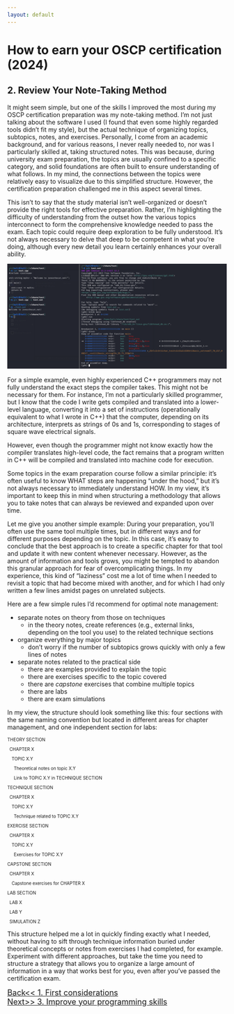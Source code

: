 ```yaml
---
layout: default
---
```

# How to earn your OSCP certification (2024)
## 2. Review Your Note-Taking Method

It might seem simple, but one of the skills I improved the most during my OSCP certification preparation was my note-taking method. I’m not just talking about the software I used (I found that even some highly regarded tools didn’t fit my style), but the actual technique of organizing topics, subtopics, notes, and exercises. Personally, I come from an academic background, and for various reasons, I never really needed to, nor was I particularly skilled at, taking structured notes. This was because, during university exam preparation, the topics are usually confined to a specific category, and solid foundations are often built to ensure understanding of what follows. In my mind, the connections between the topics were relatively easy to visualize due to this simplified structure. However, the certification preparation challenged me in this aspect several times.

This isn’t to say that the study material isn’t well-organized or doesn’t provide the right tools for effective preparation. Rather, I’m highlighting the difficulty of understanding from the outset how the various topics interconnect to form the comprehensive knowledge needed to pass the exam. Each topic could require deep exploration to be fully understood. It’s not always necessary to delve that deep to be competent in what you’re doing, although every new detail you learn certainly enhances your overall ability.

![cpp_program_example.png](/assets/images/earn-oscp/cap2/cpp_program_example.png)

For a simple example, even highly experienced C++ programmers may not fully understand the exact steps the compiler takes. This might not be necessary for them. For instance, I’m not a particularly skilled programmer, but I know that the code I write gets compiled and translated into a lower-level language, converting it into a set of instructions (operationally equivalent to what I wrote in C++) that the computer, depending on its architecture, interprets as strings of 0s and 1s, corresponding to stages of square wave electrical signals.   

However, even though the programmer might not know exactly how the compiler translates high-level code, the fact remains that a program written in C++ will be compiled and translated into machine code for execution.

Some topics in the exam preparation course follow a similar principle: it’s often useful to know WHAT steps are happening “under the hood,” but it’s not always necessary to immediately understand HOW. In my view, it’s important to keep this in mind when structuring a methodology that allows you to take notes that can always be reviewed and expanded upon over time.

Let me give you another simple example: During your preparation, you’ll often use the same tool multiple times, but in different ways and for different purposes depending on the topic. In this case, it’s easy to conclude that the best approach is to create a specific chapter for that tool and update it with new content whenever necessary. However, as the amount of information and tools grows, you might be tempted to abandon this granular approach for fear of overcomplicating things. In my experience, this kind of “laziness” cost me a lot of time when I needed to revisit a topic that had become mixed with another, and for which I had only written a few lines amidst pages on unrelated subjects.

Here are a few simple rules I’d recommend for optimal note management:

- separate notes on theory from those on techniques
    - in the theory notes, create references (e.g., external links, depending on the tool you use) to the related technique sections
- organize everything by major topics
    - don’t worry if the number of subtopics grows quickly with only a few lines of notes
- separate notes related to the practical side
    - there are examples provided to explain the topic
    - there are exercises specific to the topic covered
    - there are *capstone* exercises that combine multiple topics
    - there are labs
    - there are exam simulations

In my view, the structure should look something like this: four sections with the same naming convention but located in different areas for chapter management, and one independent section for labs:

<div class="row" style="font-size: 10px">
    <div class="column4">
        <p>THEORY SECTION</p>
        <p>&ensp;CHAPTER X</p>
        <p>&ensp;&ensp;TOPIC X.Y</p>
        <p>&ensp;&ensp;&ensp;Theoretical notes on topic X.Y</p>
        <p>&ensp;&ensp;&ensp;Link to TOPIC X.Y in TECHNIQUE SECTION</p>
    </div>
        <div class="column4">
        <p>TECHNIQUE SECTION</p>
        <p>&ensp;CHAPTER X</p>
        <p>&ensp;&ensp;TOPIC X.Y</p>
        <p>&ensp;&ensp;&ensp;Technique related to TOPIC X.Y</p>
    </div>
        <div class="column4">
        <p>EXERCISE SECTION</p>
        <p>&ensp;CHAPTER X</p>
        <p>&ensp;&ensp;TOPIC X.Y</p>
        <p>&ensp;&ensp;&ensp;Exercises for TOPIC X.Y</p>
    </div>
        <div class="column4">
        <p>CAPSTONE SECTION</p>
        <p>&ensp;CHAPTER X</p>
        <p>&ensp;&ensp;Capstone exercises for CHAPTER X</p>
    </div>
</div>
<div class="row" style="font-size: 10px">
    <div class="column4">
        <p>LAB SECTION</p>
        <p>&ensp;LAB X</p>
        <p>&ensp;LAB Y</p>
        <p>&ensp;SIMULATION Z</p>
    </div>
</div>

This structure helped me a lot in quickly finding exactly what I needed, without having to sift through technique information buried under theoretical concepts or notes from exercises I had completed, for example. Experiment with different approaches, but take the time you need to structure a strategy that allows you to organize a large amount of information in a way that works best for you, even after you’ve passed the certification exam.

<div class="row">
  <div class="column"><a href="/pages/blog/earn-oscp/1-first-considerations" style="font-size: 18px">Back<< 1. First considerations</a></div>
  <div class="column"><a href="/pages/blog/earn-oscp/3-improve-programming-skills" style="font-size: 18px">Next>> 3. Improve your programming skills</a><div>
</div>